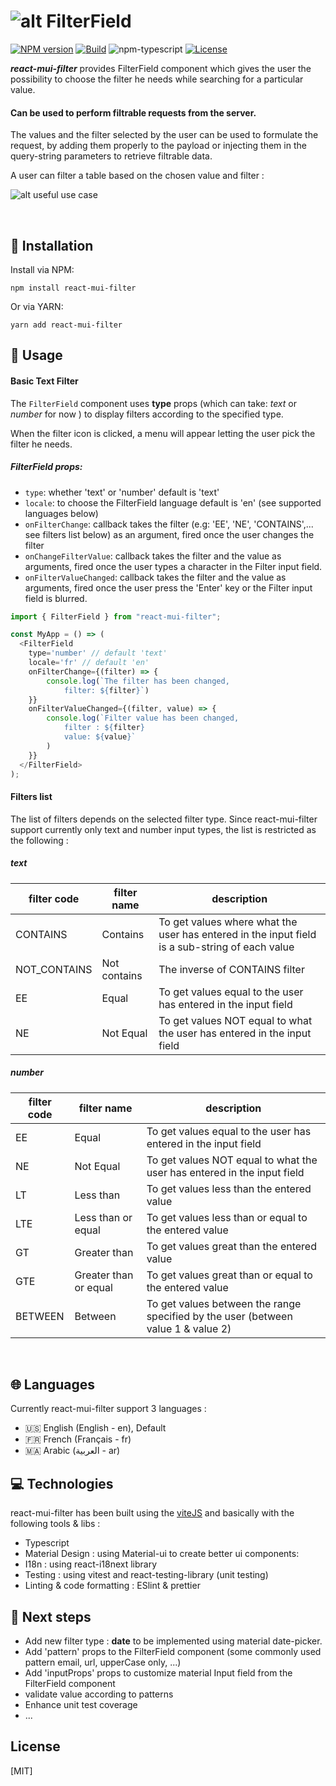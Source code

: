 # ![alt FilterField](https://raw.githubusercontent.com/aMahdaoui/FilterField/main/.github/assets/filterFiled.png)

[![NPM version][npm-image]][npm-url] [![Build][github-build]][github-build-url] ![npm-typescript] [![License][github-license]][github-license-url]

[npm-url]: https://www.npmjs.com/package/react-mui-filter
[npm-image]: https://img.shields.io/npm/v/react-mui-filter
[github-license]: https://img.shields.io/github/license/aMahdaoui/FilterField
[github-license-url]: https://github.com/aMahdaoui/FilterField/blob/master/LICENSE
[github-build]: https://github.com/aMahdaoui/FilterField/actions/workflows/publish.yml/badge.svg
[github-build-url]: https://github.com/aMahdaoui/FilterField/actions/workflows/publish.yml
[npm-typescript]: https://img.shields.io/npm/types/react-mui-filter

_**react-mui-filter**_ provides FilterField component which gives the user the possibility to choose the filter he needs while searching for a particular value.

#### Can be used to perform filtrable requests from the server.

The values and the filter selected by the user can be used to formulate the request, by adding them properly to the payload or injecting them in the query-string parameters to retrieve filtrable data.

A user can filter a table based on the chosen value and filter :

![alt useful use case](https://raw.githubusercontent.com/aMahdaoui/FilterField/main/.github/assets/FilterField-useful.gif)

<br />

## 📑 Installation

Install via NPM:

```shell
npm install react-mui-filter
```

Or via YARN:

```shell
yarn add react-mui-filter
```

## 📖 Usage

#### Basic Text Filter

The `FilterField` component uses **type** props (which can take: _text_ or _number_ for now ) to display filters according to the specified type.

When the filter icon is clicked, a menu will appear letting the user pick the filter he needs.

##### FilterField props:

- `type`: whether 'text' or 'number' default is 'text'
- `locale`: to choose the FilterField language default is 'en' (see supported languages below)
- `onFilterChange`: callback takes the filter (e.g: 'EE', 'NE', 'CONTAINS',... see filters list below) as an argument, fired once the user changes the filter
- `onChangeFilterValue`: callback takes the filter and the value as arguments, fired once the user types a character in the Filter input field.
- `onFilterValueChanged`: callback takes the filter and the value as arguments, fired once the user press the 'Enter' key or the Filter input field is blurred.

```javascript
import { FilterField } from "react-mui-filter";

const MyApp = () => (
  <FilterField
    type='number' // default 'text'
    locale='fr' // default 'en'
    onFilterChange={(filter) => {
        console.log(`The filter has been changed,
            filter: ${filter}`)
    }}
    onFilterValueChanged={(filter, value) => {
        console.log(`Filter value has been changed,
            filter : ${filter}
            value: ${value}`
        )
    }}
  </FilterField>
);
```

#### Filters list

The list of filters depends on the selected filter type.
Since react-mui-filter support currently only text and number input types, the list is restricted as the following :

##### text

| filter code  | filter name  | description                                                                                    |
| ------------ | ------------ | ---------------------------------------------------------------------------------------------- |
| CONTAINS     | Contains     | To get values where what the user has entered in the input field is a sub-string of each value |
| NOT_CONTAINS | Not contains | The inverse of CONTAINS filter                                                                 |
| EE           | Equal        | To get values equal to the user has entered in the input field                                 |
| NE           | Not Equal    | To get values NOT equal to what the user has entered in the input field                        |

##### number

| filter code | filter name           | description                                                                       |
| ----------- | --------------------- | --------------------------------------------------------------------------------- |
| EE          | Equal                 | To get values equal to the user has entered in the input field                    |
| NE          | Not Equal             | To get values NOT equal to what the user has entered in the input field           |
| LT          | Less than             | To get values less than the entered value                                         |
| LTE         | Less than or equal    | To get values less than or equal to the entered value                             |
| GT          | Greater than          | To get values great than the entered value                                        |
| GTE         | Greater than or equal | To get values great than or equal to the entered value                            |
| BETWEEN     | Between               | To get values between the range specified by the user (between value 1 & value 2) |

<br />

## 🌐 Languages

Currently react-mui-filter support 3 languages :

- 🇺🇸 English (English - en), Default
- 🇫🇷 French (Français - fr)
- 🇲🇦 Arabic (العربية - ar)
  <br />

## 💻 Technologies

react-mui-filter has been built using the [viteJS](https://vitejs.dev/) and basically with the following tools & libs :

- Typescript
- Material Design : using Material-ui to create better ui components:
- I18n : using react-i18next library
- Testing : using vitest and react-testing-library (unit testing)
- Linting & code formatting : ESlint & prettier
  <br />

## 🚧 Next steps

- Add new filter type : **date** to be implemented using material date-picker.
- Add 'pattern' props to the FilterField component (some commonly used pattern email, url, upperCase only, ...)
- Add 'inputProps' props to customize material Input field from the FilterField component
- validate value according to patterns
- Enhance unit test coverage
- ...
  <br />

## License

[MIT]
